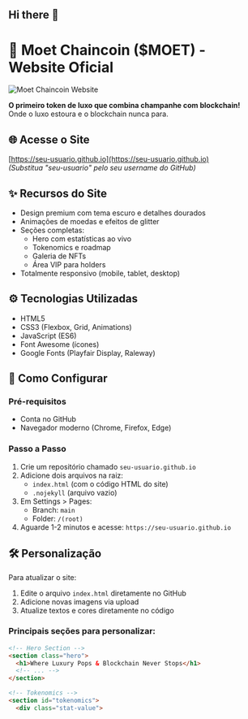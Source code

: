 ## Hi there 👋

# 🥂 Moet Chaincoin ($MOET) - Website Oficial

![Moet Chaincoin Website](https://via.placeholder.com/800x400?text=Moet+Chaincoin+Screenshot)

**O primeiro token de luxo que combina champanhe com blockchain!**  
Onde o luxo estoura e o blockchain nunca para.

## 🌐 Acesse o Site
[https://seu-usuario.github.io](https://seu-usuario.github.io)  
*(Substitua "seu-usuario" pelo seu username do GitHub)*

## ✨ Recursos do Site
- Design premium com tema escuro e detalhes dourados
- Animações de moedas e efeitos de glitter
- Seções completas:
  - Hero com estatísticas ao vivo
  - Tokenomics e roadmap
  - Galeria de NFTs
  - Área VIP para holders
- Totalmente responsivo (mobile, tablet, desktop)

## ⚙️ Tecnologias Utilizadas
- HTML5
- CSS3 (Flexbox, Grid, Animations)
- JavaScript (ES6)
- Font Awesome (ícones)
- Google Fonts (Playfair Display, Raleway)

## 🚀 Como Configurar

### Pré-requisitos
- Conta no GitHub
- Navegador moderno (Chrome, Firefox, Edge)

### Passo a Passo
1. Crie um repositório chamado `seu-usuario.github.io`
2. Adicione dois arquivos na raiz:
   - `index.html` (com o código HTML do site)
   - `.nojekyll` (arquivo vazio)
3. Em Settings > Pages:
   - Branch: `main`
   - Folder: `/(root)`
4. Aguarde 1-2 minutos e acesse:
   `https://seu-usuario.github.io`

## 🛠 Personalização
Para atualizar o site:
1. Edite o arquivo `index.html` diretamente no GitHub
2. Adicione novas imagens via upload
3. Atualize textos e cores diretamente no código

### Principais seções para personalizar:
```html
<!-- Hero Section -->
<section class="hero">
  <h1>Where Luxury Pops & Blockchain Never Stops</h1>
  <!-- ... -->
</section>

<!-- Tokenomics -->
<section id="tokenomics">
  <div class="stat-value">

